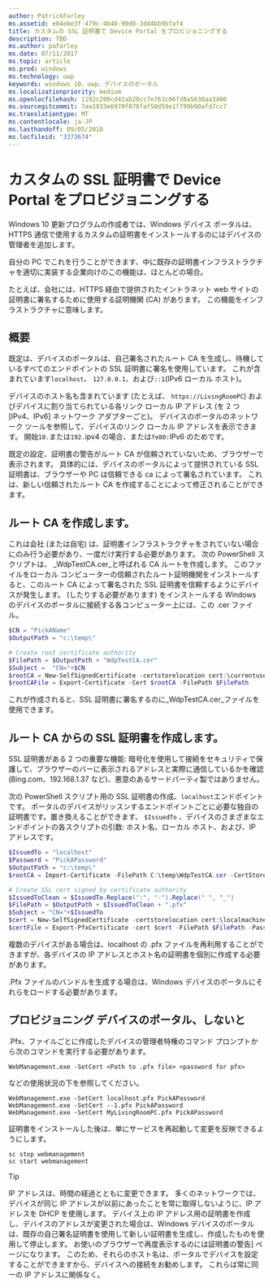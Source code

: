 ```yaml
---
author: PatrickFarley
ms.assetid: e04ebe3f-479c-4b48-99d8-3dd4bb9bfaf4
title: カスタムの SSL 証明書で Device Portal をプロビジョニングする
description: TBD
ms.author: pafarley
ms.date: 07/11/2017
ms.topic: article
ms.prod: windows
ms.technology: uwp
keywords: windows 10、uwp、デバイスのポータル
ms.localizationpriority: medium
ms.openlocfilehash: 1192c200cd42ab28cc7e763c06fd8a5638aa3400
ms.sourcegitcommit: 7aa1933e6970f878faf50d59e1f799b90afd7cc7
ms.translationtype: MT
ms.contentlocale: ja-JP
ms.lasthandoff: 09/05/2018
ms.locfileid: "3373674"
---
```

# <a name="provision-device-portal-with-a-custom-ssl-certificate"></a>カスタムの SSL 証明書で Device Portal をプロビジョニングする
Windows 10 更新プログラムの作成者では、Windows デバイス ポータルは、HTTPS 通信で使用するカスタムの証明書をインストールするのにはデバイスの管理者を追加します。 

自分の PC でこれを行うことができます、中に既存の証明書インフラストラクチャを適切に実装する企業向けのこの機能は、ほとんどの場合。  

たとえば、会社には、HTTPS 経由で提供されたイントラネット web サイトの証明書に署名するために使用する証明機関 (CA) があります。 この機能をインフラストラクチャに意味します。 

## <a name="overview"></a>概要
既定は、デバイスのポータルは、自己署名されたルート CA を生成し、待機しているすべてのエンドポイントの SSL 証明書に署名を使用しています。 これが含まれています`localhost`、 `127.0.0.1`、および`::1`(IPv6 ローカル ホスト)。

デバイスのホスト名も含まれています (たとえば、 `https://LivingRoomPC`) およびデバイスに割り当てられている各リンク ローカル IP アドレス (を 2 つ [IPv4、IPv6] ネットワーク アダプターごと)。 デバイスのポータルのネットワーク ツールを参照して、デバイスのリンク ローカル IP アドレスを表示できます。 開始`10.`または`192.`ipv4 の場合、または`fe80:`IPv6 のためです。 

既定の設定、証明書の警告がルート CA が信頼されていないため、ブラウザーで表示されます。 具体的には、デバイスのポータルによって提供されている SSL 証明書は、ブラウザーや PC は信頼できる ca によって署名されています。 これは、新しい信頼されたルート CA を作成することによって修正されることができます。

## <a name="create-a-root-ca"></a>ルート CA を作成します。

これは会社 (または自宅) は、証明書インフラストラクチャをされていない場合にのみ行う必要があり、一度だけ実行する必要があります。 次の PowerShell スクリプトは、 _WdpTestCA.cer_と呼ばれる CA ルートを作成します。 このファイルをローカル コンピューターの信頼されたルート証明機関をインストールすると、このルート CA によって署名された SSL 証明書を信頼するようにデバイスが発生します。 (したりする必要があります) をインストールする Windows のデバイスのポータルに接続する各コンピューター上には、この .cer ファイル。  

```PowerShell
$CN = "PickAName"
$OutputPath = "c:\temp\"

# Create root certificate authority
$FilePath = $OutputPath + "WdpTestCA.cer"
$Subject =  "CN="+$CN
$rootCA = New-SelfSignedCertificate -certstorelocation cert:\currentuser\my -Subject $Subject -HashAlgorithm "SHA512" -KeyUsage CertSign,CRLSign
$rootCAFile = Export-Certificate -Cert $rootCA -FilePath $FilePath
```

これが作成されると、SSL 証明書に署名するのに_WdpTestCA.cer_ファイルを使用できます。 

## <a name="create-an-ssl-certificate-with-the-root-ca"></a>ルート CA からの SSL 証明書を作成します。

SSL 証明書がある 2 つの重要な機能: 暗号化を使用して接続をセキュリティで保護して、ブラウザーのバーに表示されるアドレスと実際に通信しているかを確認 (Bing.com、192.168.1.37 など)、悪意のあるサードパーティ製ではありません。

次の PowerShell スクリプト用の SSL 証明書の作成、`localhost`エンドポイントです。 ポータルのデバイスがリッスンするエンドポイントごとに必要な独自の証明書です。置き換えることができます、 `$IssuedTo` 、デバイスのさまざまなエンドポイントの各スクリプトの引数: ホスト名、ローカル ホスト、および、IP アドレスです。

```PowerShell
$IssuedTo = "localhost"
$Password = "PickAPassword"
$OutputPath = "c:\temp\"
$rootCA = Import-Certificate -FilePath C:\temp\WdpTestCA.cer -CertStoreLocation Cert:\CurrentUser\My\

# Create SSL cert signed by certificate authority
$IssuedToClean = $IssuedTo.Replace(":", "-").Replace(" ", "_")
$FilePath = $OutputPath + $IssuedToClean + ".pfx"
$Subject = "CN="+$IssuedTo
$cert = New-SelfSignedCertificate -certstorelocation cert:\localmachine\my -Subject $Subject -DnsName $IssuedTo -Signer $rootCA -HashAlgorithm "SHA512"
$certFile = Export-PfxCertificate -cert $cert -FilePath $FilePath -Password (ConvertTo-SecureString -String $Password -Force -AsPlainText)
```

複数のデバイスがある場合は、localhost の .pfx ファイルを再利用することができますが、各デバイスの IP アドレスとホスト名の証明書を個別に作成する必要があります。

.Pfx ファイルのバンドルを生成する場合は、Windows デバイスのポータルにそれらをロードする必要があります。 

## <a name="provision-device-portal-with-the-certifications"></a>プロビジョニング デバイスのポータル、しないと

.Pfx、ファイルごとに作成したデバイスの管理者特権のコマンド プロンプトから次のコマンドを実行する必要があります。

```
WebManagement.exe -SetCert <Path to .pfx file> <password for pfx> 
```

などの使用状況の下を参照してください。
```
WebManagement.exe -SetCert localhost.pfx PickAPassword
WebManagement.exe -SetCert --1.pfx PickAPassword
WebManagement.exe -SetCert MyLivingRoomPC.pfx PickAPassword
```

証明書をインストールした後は、単にサービスを再起動して変更を反映できるようにします。

```
sc stop webmanagement
sc start webmanagement
```

> [!TIP]
> IP アドレスは、時間の経過とともに変更できます。
多くのネットワークでは、デバイスが同じ IP アドレスが以前にあったことを常に取得しないように、IP アドレスを DHCP を使用します。 デバイス上の IP アドレス用の証明書を作成し、デバイスのアドレスが変更された場合は、Windows デバイスのポータルは、既存の自己署名証明書を使用して新しい証明書を生成し、作成したものを使用して停止します。 お使いのブラウザーで再度表示するのには証明書の警告] ページになります。 このため、それらのホスト名は、ポータルでデバイスを設定することができますから、デバイスへの接続をお勧めします。 これらは常に同一の IP アドレスに関係なく。
